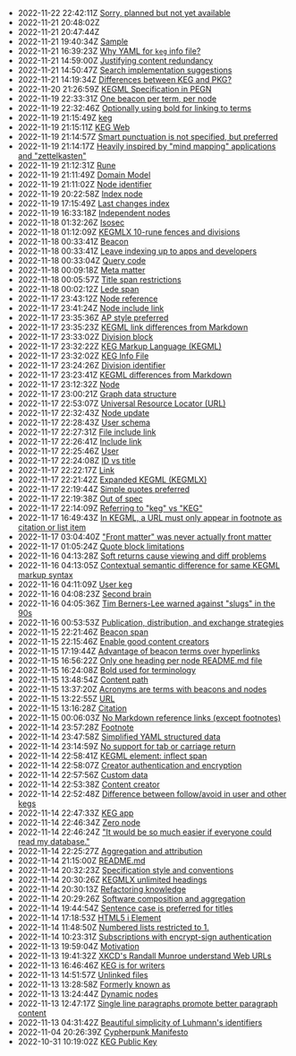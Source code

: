 * 2022-11-22 22:42:11Z [Sorry, planned but not yet available](/0)
* 2022-11-21 20:48:02Z [](/115)
* 2022-11-21 20:47:44Z [](/114)
* 2022-11-21 19:40:34Z [Sample](/113)
* 2022-11-21 16:39:23Z [Why YAML for `keg` info file?](/112)
* 2022-11-21 14:59:00Z [Justifying content redundancy](/111)
* 2022-11-21 14:50:47Z [Search implementation suggestions](/110)
* 2022-11-21 14:19:34Z [Differences between KEG and PKG?](/109)
* 2022-11-20 21:26:59Z [KEGML Specification in PEGN](/55)
* 2022-11-19 22:33:31Z [One beacon per term, per node](/92)
* 2022-11-19 22:32:46Z [Optionally using bold for linking to terms](/72)
* 2022-11-19 21:15:49Z [keg](/15)
* 2022-11-19 21:15:11Z [KEG Web](/107)
* 2022-11-19 21:14:57Z [Smart punctuation is not specified, but preferred](/104)
* 2022-11-19 21:14:17Z [Heavily inspired by "mind mapping" applications and "zettelkasten"](/101)
* 2022-11-19 21:12:31Z [Rune](/100)
* 2022-11-19 21:11:49Z [Domain Model](/10)
* 2022-11-19 21:11:02Z [Node identifier](/1)
* 2022-11-19 20:22:58Z [Index node](/64)
* 2022-11-19 17:15:49Z [Last changes index](/3)
* 2022-11-19 16:33:18Z [Independent nodes](/26)
* 2022-11-18 01:32:26Z [Isosec](/84)
* 2022-11-18 01:12:09Z [KEGMLX 10-rune fences and divisions](/16)
* 2022-11-18 00:33:41Z [Beacon](/99)
* 2022-11-18 00:33:41Z [Leave indexing up to apps and developers](/89)
* 2022-11-18 00:33:04Z [Query code](/38)
* 2022-11-18 00:09:18Z [Meta matter](/82)
* 2022-11-18 00:05:57Z [Title span restrictions](/81)
* 2022-11-18 00:02:12Z [Lede span](/79)
* 2022-11-17 23:43:12Z [Node reference](/78)
* 2022-11-17 23:41:24Z [Node include link](/77)
* 2022-11-17 23:35:36Z [AP style preferred](/6)
* 2022-11-17 23:35:23Z [KEGML link differences from Markdown](/57)
* 2022-11-17 23:33:02Z [Division block](/52)
* 2022-11-17 23:32:22Z [KEG Markup Language (KEGML)](/50)
* 2022-11-17 23:32:02Z [KEG Info File](/48)
* 2022-11-17 23:24:26Z [Division identifier](/45)
* 2022-11-17 23:23:41Z [KEGML differences from Markdown](/42)
* 2022-11-17 23:12:32Z [Node](/39)
* 2022-11-17 23:00:21Z [Graph data structure](/43)
* 2022-11-17 22:53:07Z [Universal Resource Locator (URL)](/30)
* 2022-11-17 22:32:43Z [Node update](/108)
* 2022-11-17 22:28:43Z [User schema](/29)
* 2022-11-17 22:27:31Z [File include link](/25)
* 2022-11-17 22:26:41Z [Include link](/24)
* 2022-11-17 22:25:46Z [User](/21)
* 2022-11-17 22:24:08Z [ID vs title](/20)
* 2022-11-17 22:22:17Z [Link](/18)
* 2022-11-17 22:21:42Z [Expanded KEGML (KEGMLX)](/17)
* 2022-11-17 22:19:44Z [Simple quotes preferred](/103)
* 2022-11-17 22:19:38Z [Out of spec](/102)
* 2022-11-17 22:14:09Z [Referring to "keg" vs "KEG"](/36)
* 2022-11-17 16:49:43Z [In KEGML, a URL must only appear in footnote as citation or list item](/74)
* 2022-11-17 03:04:40Z ["Front matter" was never actually front matter](/83)
* 2022-11-17 01:05:24Z [Quote block limitations](/105)
* 2022-11-16 04:13:28Z [Soft returns cause viewing and diff problems](/91)
* 2022-11-16 04:13:05Z [Contextual semantic difference for same KEGML markup syntax](/85)
* 2022-11-16 04:11:09Z [User keg](/69)
* 2022-11-16 04:08:23Z [Second brain](/49)
* 2022-11-16 04:05:36Z [Tim Berners-Lee warned against "slugs" in the 90s](/2)
* 2022-11-16 00:53:53Z [Publication, distribution, and exchange strategies](/90)
* 2022-11-15 22:21:46Z [Beacon span](/27)
* 2022-11-15 22:15:46Z [Enable good content creators](/12)
* 2022-11-15 17:19:44Z [Advantage of beacon terms over hyperlinks](/97)
* 2022-11-15 16:56:22Z [Only one heading per node README.md file](/86)
* 2022-11-15 16:24:08Z [Bold used for terminology](/62)
* 2022-11-15 13:48:54Z [Content path](/93)
* 2022-11-15 13:37:20Z [Acronyms are terms with beacons and nodes](/96)
* 2022-11-15 13:22:55Z [URL](/95)
* 2022-11-15 13:16:28Z [Citation](/94)
* 2022-11-15 00:06:03Z [No Markdown reference links (except footnotes)](/51)
* 2022-11-14 23:57:28Z [Footnote](/40)
* 2022-11-14 23:47:58Z [Simplified YAML structured data](/88)
* 2022-11-14 23:14:59Z [No support for tab or carriage return](/87)
* 2022-11-14 22:58:41Z [KEGML element: inflect span](/75)
* 2022-11-14 22:58:07Z [Creator authentication and encryption](/70)
* 2022-11-14 22:57:56Z [Custom data](/7)
* 2022-11-14 22:53:38Z [Content creator](/68)
* 2022-11-14 22:52:48Z [Difference between follow/avoid in user and other kegs](/67)
* 2022-11-14 22:47:33Z [KEG app](/63)
* 2022-11-14 22:46:34Z [Zero node](/59)
* 2022-11-14 22:46:24Z ["It would be so much easier if everyone could read my database."](/58)
* 2022-11-14 22:25:27Z [Aggregation and attribution](/5)
* 2022-11-14 21:15:00Z [README.md](/41)
* 2022-11-14 20:32:23Z [Specification style and conventions](/37)
* 2022-11-14 20:30:26Z [KEGMLX unlimited headings](/35)
* 2022-11-14 20:30:13Z [Refactoring knowledge](/32)
* 2022-11-14 20:29:26Z [Software composition and aggregation](/31)
* 2022-11-14 19:44:54Z [Sentence case is preferred for titles](/80)
* 2022-11-14 17:18:53Z [HTML5 i Element](/23)
* 2022-11-14 11:48:50Z [Numbered lists restricted to 1.](/73)
* 2022-11-14 10:23:31Z [Subscriptions with encrypt-sign authentication](/71)
* 2022-11-13 19:59:04Z [Motivation](/28)
* 2022-11-13 19:41:32Z [XKCD's Randall Munroe understand Web URLs](/66)
* 2022-11-13 16:46:46Z [KEG is for writers](/13)
* 2022-11-13 14:51:57Z [Unlinked files](/61)
* 2022-11-13 13:28:58Z [Formerly known as](/14)
* 2022-11-13 13:24:44Z [Dynamic nodes](/11)
* 2022-11-13 12:47:17Z [Single line paragraphs promote better paragraph content](/60)
* 2022-11-13 04:31:42Z [Beautiful simplicity of Luhmann's identifiers](/4)
* 2022-11-04 20:26:39Z [Cypherpunk Manifesto](/8)
* 2022-10-31 10:19:02Z [KEG Public Key](/46)
